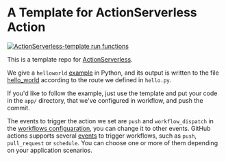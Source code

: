 # A Template for ActionServerless Action

[![ActionServerless-template run functions](https://github.com/gitfx/ActionServerless-template/workflows/Run%20functions/badge.svg)](https://github.com/gitfx/ActionServerless-template/blob/master/.github/workflows/run_funcs.yml)

This is a template repo for [ActionServerless](https://github.com/gitfx/ActionServerless).

We give a `helloworld` [example](https://github.com/gitfx/ActionServerless-template/blob/master/app/hello.py) in Python, and its output is written to the file [hello_world](https://github.com/gitfx/ActionServerless-template/blob/master/app/hello_world) according to the route we defined in `hello.py`.

If you'd like to follow the example, just use the template and put your code in the `app/` directory, that we've configured in workflow, and push the commit.

The events to trigger the action we set are `push` and `workflow_dispatch` in the [workflows configuaration](https://github.com/gitfx/ActionServerless-template/blob/master/.github/workflows/run_funcs.yml#L3), you can change it to other events. GitHub actions supports several [events](https://docs.github.com/en/actions/reference/events-that-trigger-workflows) to trigger workflows, such as `push`, `pull_request` or `schedule`. You can choose one or more of them depending on your application scenarios.
